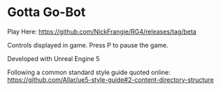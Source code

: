 # Gotta Go-Bot

Play Here: https://github.com/NickFrangie/RG4/releases/tag/beta

Controls displayed in game. Press P to pause the game.

Developed with Unreal Engine 5

Following a common standard style guide quoted online: https://github.com/Allar/ue5-style-guide#2-content-directory-structure
